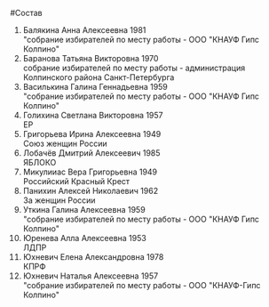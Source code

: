 #Состав
1. Балякина Анна Алексеевна 1981   
    "собрание избирателей по месту работы - ООО "КНАУФ Гипс Колпино"
2. Баранова Татьяна Викторовна 1970   
    собрание избирателей по месту работы - администрация Колпинского района Санкт-Петербурга
3. Василькина Галина Геннадьевна 1959   
    "собрание избирателей по месту работы - ООО "КНАУФ Гипс Колпино"
4. Голихина Светлана Викторовна 1957   
    ЕР
5. Григорьева Ирина Алексеевна 1949   
    Союз женщин России
6. Лобачёв Дмитрий Алексеевич 1985   
    ЯБЛОКО
7. Микулииас Вера Григорьевна 1949   
    Российский Красный Крест
8. Панихин Алексей Николаевич 1962   
    За женщин России
9. Уткина Галина Алексеевна 1959   
    "собрание избирателей по месту работы - ООО "КНАУФ Гипс Колпино"
10. Юренева Алла Алексеевна 1953   
    ЛДПР
11. Юхневич Елена Александровна 1978   
    КПРФ
12. Юхневич Наталья Алексеевна 1957   
    "собрание избирателей по месту работы - ООО "КНАУФ-Гипс Колпино"
